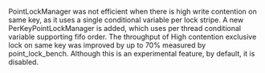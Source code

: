 PointLockManager was not efficient when there is high write contention on same key, as it uses a single conditional variable per lock stripe. A new PerKeyPointLockManager is added, which uses per thread conditional variable supporting fifo order. The throughput of High contention exclusive lock on same key was improved by up to 70% measured by point_lock_bench. Although this is an experimental feature, by default, it is disabled.
